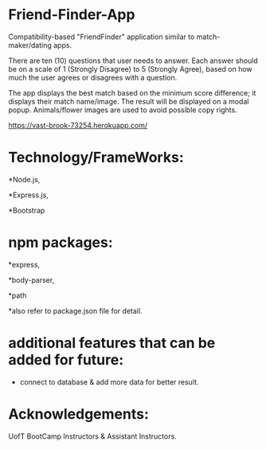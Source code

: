 # Friend-Finder-App
Compatibility-based "FriendFinder" application similar to match-maker/dating apps.

There are ten (10) questions that user needs to answer. Each answer should be on a scale of 1 (Strongly Disagree) to 5 (Strongly Agree), based on how much the user agrees or disagrees with a question.

The app displays the best match based on the minimum score difference; it displays their match name/image. The result will be displayed on a modal popup. Animals/flower images are used to avoid possible copy rights.

https://vast-brook-73254.herokuapp.com/

# Technology/FrameWorks:
*Node.js,

*Express.js,

*Bootstrap

# npm packages:
*express,

*body-parser,

*path

*also refer to package.json file for detail.

# additional features that can be added for future:
* connect to database & add more data for better result.

# Acknowledgements:

UofT BootCamp Instructors & Assistant Instructors.








